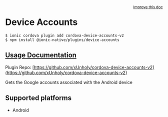 <a style="float:right;font-size:12px;" href="http://github.com/danielsogl/awesome-cordova-plugins/edit/master/src/@awesome-cordova-plugins/plugins/device-accounts/index.ts#L12">
  Improve this doc
</a>

# Device Accounts

```
$ ionic cordova plugin add cordova-device-accounts-v2
$ npm install @ionic-native/plugins/device-accounts
```

## [Usage Documentation](https://ionicframework.com/docs/native/device-accounts/)

Plugin Repo: [https://github.com/xUnholy/cordova-device-accounts-v2](https://github.com/xUnholy/cordova-device-accounts-v2)

Gets the Google accounts associated with the Android device

## Supported platforms

- Android
  


